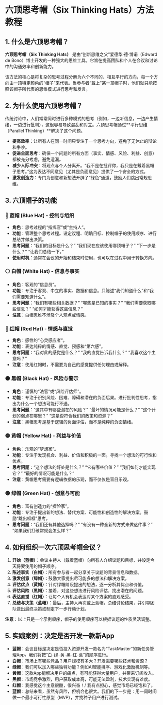 # 六顶思考帽（Six Thinking Hats）方法教程

## 1. 什么是六顶思考帽？

**六顶思考帽（Six Thinking Hats）** 是由“创新思维之父”爱德华·德·博诺（Edward de Bono）博士开发的一种强大的思维工具。它旨在提高团队和个人在会议和讨论中的沟通效率和创新能力。

该方法的核心是将复杂的思考过程分解为六个不同的、相互平行的方向，每一个方向由一顶特定颜色的“帽子”来代表。当参与者“戴上”某一顶帽子时，他们就只能按照该帽子所代表的思维模式进行思考和发言。

## 2. 为什么使用六顶思考帽？

传统讨论中，人们常常同时进行多种模式的思考（例如，一边听信息，一边产生情绪，一边进行批判），这很容易导致混乱和对立。六顶思考帽通过**平行思维（Parallel Thinking）**解决了这个问题。

- **提高效率**：让所有人在同一时间只专注于一个思考方向，避免了无休止的辩论和争吵。
- **促进全面思考**：确保一个问题的所有方面（事实、情感、风险、利益、创意）都被充分考虑，避免遗漏。
- **减少人际冲突**：将观点与个人分离开。“我不是在批评你，我只是在戴着黑帽子思考。”这为表达不同意见（尤其是负面意见）提供了一个安全的方式。
- **激发创造力**：专门为创意和新想法开辟了“绿色”通道，鼓励人们跳出常规思维。

## 3. 六顶帽子的功能

### 🔵 蓝帽 (Blue Hat) - 控制与组织
- **角色**：思考过程的“指挥官”或“主持人”。
- **功能**：管理整个思考过程。设定议程、明确目标、控制帽子的使用顺序、进行总结并做出决策。
- **思考问题**：“我们的目标是什么？” “我们现在应该使用哪顶帽子？” “下一步是什么？” “让我们总结一下。”
- **使用时机**：通常在会议的开始和结束时使用，也可以在过程中用于转换方向。

### ⚪ 白帽 (White Hat) - 信息与事实
- **角色**：客观的“信息员”。
- **功能**：专注于客观、中立的事实、数据和信息。只陈述“我们知道什么”和“我们需要知道什么”。
- **思考问题**：“我们有哪些相关数据？” “哪些是已知的事实？” “我们需要获取哪些信息？” “如何才能获得这些信息？”
- **注意**：白帽思维不涉及个人观点或情感。

### 🔴 红帽 (Red Hat) - 情感与直觉
- **角色**：感性的“心灵感应者”。
- **功能**：表达纯粹的情感、直觉、预感和“第六感”。
- **思考问题**：“我对此的感觉是什么？” “我的直觉告诉我什么？” “我喜欢这个主意吗？”
- **注意**：使用红帽时，不需要为自己的感觉提供任何理由或解释。

### ⚫ 黑帽 (Black Hat) - 风险与警示
- **角色**：谨慎的“法官”或“风险评估师”。
- **功能**：专注于识别风险、困难、障碍和潜在的负面后果。进行批判性思考，指出为什么一个想法可能行不通。
- **思考问题**：“这其中有哪些潜在的风险？” “最坏的情况可能是什么？” “这个计划的弱点在哪里？” “这是否符合我们的政策和资源？”
- **注意**：黑帽思考是基于逻辑的负面评估，而不是纯粹的负面情绪。

### 🟡 黄帽 (Yellow Hat) - 利益与价值
- **角色**：乐观的“梦想家”。
- **功能**：专注于发现机会、利益、价值和积极的一面。寻找一个想法的可行性和优点。
- **思考问题**：“这个想法的好处是什么？” “它有哪些价值？” “我们如何才能实现它？” “最好的情况可能是什么？”
- **注意**：黄帽思考需要有逻辑依据的乐观，而不仅仅是盲目乐观。

### 🟢 绿帽 (Green Hat) - 创意与可能
- **角色**：富有创造力的“探险家”。
- **功能**：专注于提出新的想法、替代方案、可能性和创造性的解决方案。鼓励“跳出框框”思考。
- **思考问题**：“我们还有其他选择吗？” “有没有一种全新的方式来做这件事？” “如果我们打破常规会怎么样？”

## 4. 如何组织一次六顶思考帽会议？

1.  **开始（蓝帽）**：会议主持人（戴着蓝帽）向所有人介绍议题和目标，并设定今天将要使用的帽子顺序。
2.  **陈述事实（白帽）**：所有参与者一起分享关于议题的背景信息和数据。
3.  **激发创意（绿帽）**：鼓励大家提出尽可能多的想法和解决方案。
4.  **评估优点（黄帽）**：针对绿帽阶段提出的想法，逐一分析其优点和价值。
5.  **评估风险（黑帽）**：接着，对这些想法进行风险评估，找出潜在的问题。
6.  **表达直觉（红帽）**：让每个人有机会表达对某个方案的直观感受。
7.  **总结与决策（蓝帽）**：最后，主持人再次戴上蓝帽，总结讨论结果，并引导团队做出最终决策或制定下一步行动计划。

**注意**：以上只是一个示例顺序，帽子的使用顺序可以根据议题的性质灵活调整。

## 5. 实践案例：决定是否开发一款新App

- **蓝帽**：会议目标是决定是否投入资源开发一款名为“TaskMaster”的新任务管理App。我们将按“白-绿-黄-黑-红-蓝”的顺序进行。
- **白帽**：市场上有哪些竞品？用户规模有多大？开发需要哪些技术和资源？
- **绿帽**：我们可以加入哪些独特功能？例如AI智能排序、游戏化激励机制等。
- **黄帽**：这款App能解决用户的痛点，有可能获得大量用户，并带来订阅收入。
- **黑帽**：市场竞争激烈，用户获取成本高，可能无法盈利，技术实现有难度。
- **红帽**：我感觉这个主意很酷，很兴奋！/ 我有点担心，感觉市场已经饱和了。
- **蓝帽**：总结来看，虽然有风险，但机会也很大。我们的下一步是：用一周时间做一个最小可行性原型（MVP），并找种子用户进行测试。